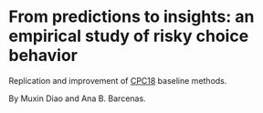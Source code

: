 # From predictions to insights: an empirical study of risky choice behavior

Replication and improvement of [CPC18](https://cpc-18.com/) baseline methods.

By Muxin Diao and Ana B. Barcenas.
